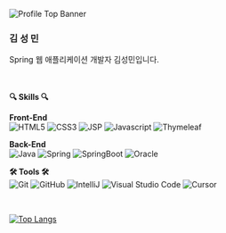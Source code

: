![Profile Top Banner](https://capsule-render.vercel.app/api?type=waving&height=300&color=gradient&text=SeongMin%20Kim&textBg=false&desc=JupitorCentral&fontAlignY=34&fontAlign=31&descAlign=15&descAlignY=58&fontSize=70&descSize=29)

<h3>김 성 민</h3>
Spring 웹 애플리케이션 개발자 김성민입니다.
<br>
<br>
<br>
<p><b>🔍 Skills 🔍</b></p>

**Front-End**  
![HTML5](https://img.shields.io/badge/HTML5-E34F26?style=for-the-badge&logo=html5&logoColor=white)
![CSS3](https://img.shields.io/badge/CSS3-1572B6?style=for-the-badge&logo=css3&logoColor=white)
![JSP](https://img.shields.io/badge/JSP-5C2D91?style=for-the-badge&logo=JSP&logoColor=white)
![Javascript](https://img.shields.io/badge/JavaScript-323330?style=for-the-badge&logo=javascript&logoColor=F7DF1E)
![Thymeleaf](https://img.shields.io/badge/Thymeleaf-%23005C0F.svg?style=for-the-badge&logo=Thymeleaf&logoColor=white)


**Back-End**  
![Java](https://img.shields.io/badge/java-%23ED8B00.svg?style=for-the-badge&logo=openjdk&logoColor=white)
![Spring](https://img.shields.io/badge/Spring-6DB33F?style=for-the-badge&logo=spring&logoColor=white)
![SpringBoot](https://img.shields.io/badge/Spring_Boot-F2F4F9?style=for-the-badge&logo=spring-boot)
![Oracle](https://img.shields.io/badge/Oracle-F80000?style=for-the-badge&logo=oracle&logoColor=black)


**🛠️ Tools 🛠️**  
![Git](https://img.shields.io/badge/Git-F05032?style=for-the-badge&logo=git&logoColor=white)
![GitHub](https://img.shields.io/badge/GitHub-181717?style=for-the-badge&logo=github&logoColor=white)
![IntelliJ](https://img.shields.io/badge/IntelliJ_IDEA-000000.svg?style=for-the-badge&logo=intellij-idea&logoColor=white)
![Visual Studio Code](https://img.shields.io/badge/Visual_Studio_Code-0078D4?style=for-the-badge&logo=visual%20studio%20code&logoColor=white)
![Cursor](https://img.shields.io/badge/Cursor-000000?style=for-the-badge&logo=cursor&logoColor=white)
    
<br>


[![Top Langs](https://github-readme-stats.vercel.app/api/top-langs/?username=JupitorCentral&theme=onedark)](https://github.com/anuraghazra/github-readme-stats)